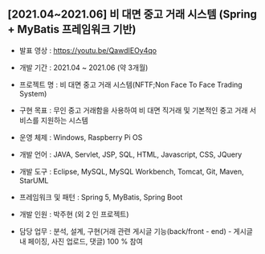 ## [2021.04~2021.06] 비 대면 중고 거래 시스템 (Spring + MyBatis 프레임워크 기반)

* 발표 영상 : https://youtu.be/QawdIEOy4qo

* 개발 기간 : 2021.04 ~ 2021.06 (약 3개월)

* 프로젝트 명 : 비 대면 중고 거래 시스템(NFTF;Non Face To Face Trading System)

* 구현 목표	: 무인 중고 거래함을 사용하여 비 대면 직거래 및 기본적인 중고 거래 서비스를 지원하는 시스템

* 운영 체제 : Windows, Raspberry Pi OS

* 개발 언어	: JAVA, Servlet, JSP, SQL, HTML, Javascript, CSS, JQuery

* 개발 도구	: Eclipse, MySQL, MySQL Workbench, Tomcat, Git, Maven, StarUML

* 프레임워크 및 패턴 : Spring 5, MyBatis, Spring Boot

* 개발 인원	: 박주현 (외 2 인 프로젝트)

* 담당 업무	: 분석, 설계, 구현(거래 관련 게시글 기능(back/front - end) - 게시글 내 페이징, 사진 업로드, 댓글) 100 % 참여
